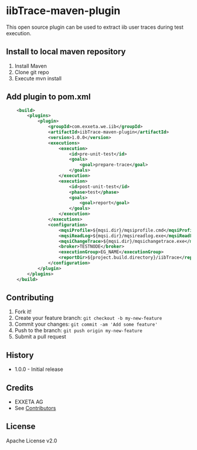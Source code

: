 iibTrace-maven-plugin
=================

This open source plugin can be used to extract iib user traces during test execution.  


## Install to local maven repository

1. Install Maven
2. Clone git repo
3. Execute mvn install


## Add plugin to pom.xml

```xml
	<build>
		<plugins>
			<plugin>
				<groupId>com.exxeta.we.iib</groupId>
				<artifactId>iibTrace-maven-plugin</artifactId>
				<version>1.0.0</version>
				<executions>
					<execution>
						<id>pre-unit-test</id>
						<goals>
							<goal>prepare-trace</goal>
						</goals>
					</execution>
					<execution>
						<id>post-unit-test</id>
						<phase>test</phase>
						<goals>
							<goal>report</goal>
						</goals>
					</execution>
				</executions>
				<configuration>
					<mqsiProfile>${mqsi.dir}/mqsiprofile.cmd</mqsiProfile>
					<mqsiReadLog>${mqsi.dir}/mqsireadlog.exe</mqsiReadLog>
					<mqsiChangeTrace>${mqsi.dir}/mqsichangetrace.exe</mqsiChangeTrace>
					<broker>TESTNODE</broker>
					<executionGroup>EG_NAME</executionGroup>
					<reportDir>${project.build.directory}/iibTrace</reportDir>
				</configuration>
			</plugin>
		</plugins>
	</build>
```


## Contributing

1. Fork it!
2. Create your feature branch: `git checkout -b my-new-feature`
3. Commit your changes: `git commit -am 'Add some feature'`
4. Push to the branch: `git push origin my-new-feature`
5. Submit a pull request

## History

- 1.0.0   - Initial release


## Credits

- EXXETA AG
- See [Contributors](https://www.github.com/EXXETA/iibTrace-maven-plugin/graphs/contributors)

## License

Apache License v2.0